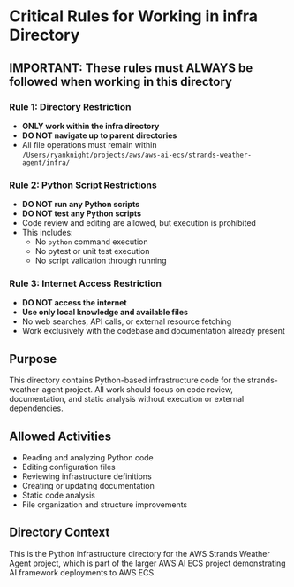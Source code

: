 # Critical Rules for Working in infra Directory

## IMPORTANT: These rules must ALWAYS be followed when working in this directory

### Rule 1: Directory Restriction
- **ONLY work within the infra directory**
- **DO NOT navigate up to parent directories**
- All file operations must remain within `/Users/ryanknight/projects/aws/aws-ai-ecs/strands-weather-agent/infra/`

### Rule 2: Python Script Restrictions
- **DO NOT run any Python scripts**
- **DO NOT test any Python scripts**
- Code review and editing are allowed, but execution is prohibited
- This includes:
  - No `python` command execution
  - No pytest or unit test execution
  - No script validation through running

### Rule 3: Internet Access Restriction
- **DO NOT access the internet**
- **Use only local knowledge and available files**
- No web searches, API calls, or external resource fetching
- Work exclusively with the codebase and documentation already present

## Purpose
This directory contains Python-based infrastructure code for the strands-weather-agent project. All work should focus on code review, documentation, and static analysis without execution or external dependencies.

## Allowed Activities
- Reading and analyzing Python code
- Editing configuration files
- Reviewing infrastructure definitions
- Creating or updating documentation
- Static code analysis
- File organization and structure improvements

## Directory Context
This is the Python infrastructure directory for the AWS Strands Weather Agent project, which is part of the larger AWS AI ECS project demonstrating AI framework deployments to AWS ECS.